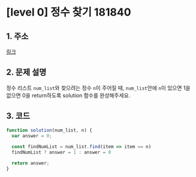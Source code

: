 # [level 0] 정수 찾기 181840
## 1. 주소
  [링크](https://school.programmers.co.kr/learn/courses/30/lessons/181840)

## 2. 문제 설명
정수 리스트 `num_list`와 찾으려는 정수 `n`이 주어질 때, `num_list`안에 `n`이 있으면 1을 없으면 0을 return하도록 solution 함수를 완성해주세요.

## 3. 코드
```js
function solution(num_list, n) {
  var answer = 0;
  
  const findNumList = num_list.find(item => item == n)
  findNumList ? answer = 1 : answer = 0

  return answer;
}
```
